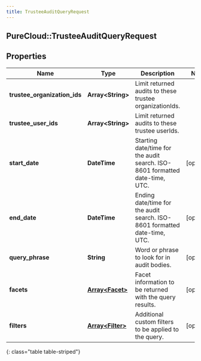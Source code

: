 ```yaml
---
title: TrusteeAuditQueryRequest
---
```

## PureCloud::TrusteeAuditQueryRequest

## Properties

|Name | Type | Description | Notes|
|------------ | ------------- | ------------- | -------------|
| **trustee_organization_ids** | **Array&lt;String&gt;** | Limit returned audits to these trustee organizationIds. | |
| **trustee_user_ids** | **Array&lt;String&gt;** | Limit returned audits to these trustee userIds. | |
| **start_date** | **DateTime** | Starting date/time for the audit search. ISO-8601 formatted date-time, UTC. | [optional] |
| **end_date** | **DateTime** | Ending date/time for the audit search. ISO-8601 formatted date-time, UTC. | [optional] |
| **query_phrase** | **String** | Word or phrase to look for in audit bodies. | [optional] |
| **facets** | [**Array&lt;Facet&gt;**](Facet.html) | Facet information to be returned with the query results. | [optional] |
| **filters** | [**Array&lt;Filter&gt;**](Filter.html) | Additional custom filters to be applied to the query. | [optional] |
{: class="table table-striped"}


